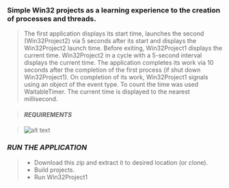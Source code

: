 ### Simple Win32 projects as a learning experience to the creation of processes and threads.

> The first application displays its start time, launches the second (Win32Project2) via 5 seconds after its start and displays the Win32Project2 launch time. Before exiting, Win32Project1 displays the current time. Win32Project2 in a cycle with a 5-second interval displays the current time. The application completes its work via 10 seconds after the completion of the first process (if shut down Win32Project1). On completion of its work, Win32Project1 signals using an object of the event type. To count the time was used WaitableTimer. The current time is displayed to the nearest millisecond.

> #### ***REQUIREMENTS***

> ![alt text](https://img.shields.io/badge/Visual%20Studio-2017-blue.svg)

### ***RUN THE APPLICATION***

> - Download this zip and extract it to desired location (or clone).
> - Build projects.
> - Run Win32Project1
